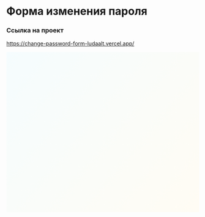 # Форма изменения пароля

### Ссылка на проект

https://change-password-form-ludaalt.vercel.app/

![Image alt](https://github.com/ludaalt/change_password_form/raw/main/public/app.png)
